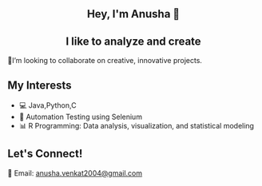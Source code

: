 # <h2 align="center">Hey, I'm Anusha 👋</h2>

<h2 align="center"> I like to analyze and create </h2>

🎨I’m looking to collaborate on creative, innovative projects.

## My Interests
- 💻 Java,Python,C
- 🤖 Automation Testing using Selenium
- 📊 R Programming: Data analysis, visualization, and statistical modeling

## Let's Connect!

📧 Email: [anusha.venkat2004@gmail.com](mailto:anusha.venkat2004@gmail.com)



